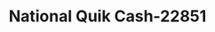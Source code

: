 ---
f_zip-code: 60426
f_state-code: IL
title: National Quik Cash-22851
f_phone: 708-339-7100
f_city-only: Harvey
f_address: 16311 Halsted Street Harvey
f_location-unique-id: '22851'
slug: national-quik-cash-22851
updated-on: '2024-05-30T13:46:58.046Z'
created-on: '2024-05-30T13:36:59.803Z'
published-on: '2024-05-30T13:54:32.469Z'
f_city-state: cms/city/harvey-il.md
f_company: cms/company/national-quik-cash.md
f_state: cms/state/illinois.md
layout: '[payday-loan].html'
tags: payday-loan
---